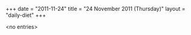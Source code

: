 +++
date = "2011-11-24"
title = "24 November 2011 (Thursday)"
layout = "daily-diet"
+++

<p>&lt;no entries&gt;</p>